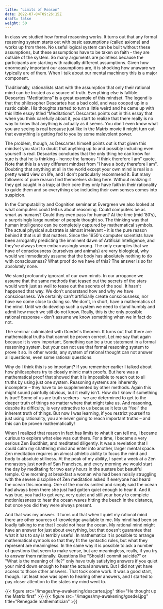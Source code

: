 ```yaml
---
title: "Limits of Reason"
date: 2022-07-04T09:26:15Z
draft: false
weight: 50
---
```

In class we studied how formal reasoning works. It turns out that any formal reasoning system starts out with basic assumptions (called axioms) and works up from there. No useful logical system can be built without these assumptions, but these assumptions have to be taken on faith - they are outside of the system. So many arguments are pointless because the participants are starting with radically different assumptions. Given how enormously important our assumptions are, it is shocking how unaware we typically are of them. When I talk about our mental machinery this is a major component.

Traditionally, rationalists start with the assumption that only their rational mind can be trusted as a source of truth. Everything else is fallible. Descartes “Meditations” is a great example of this mindset. The legend is that the philosopher Descartes had a bad cold, and was cooped up in a rustic cabin. His thoughts started to turn a little weird and he came up with this little essay titled “Meditations”.   Descartes points out in this essay that when you think carefully about it, you start to realize that there really is no way to know that anything is actually as it seems. You don’t even know what you are seeing is real because just like in the Matrix movie it might turn out that everything is getting fed to you by some malevolent power.

The problem, though, as Descartes himself points out is that given this mindset you start to doubt that anything up to and possibly including even yourself is real. Descartes concludes that the only thing he can know for sure is that he is thinking – hence the famous "I think therefore I am" quote. Note that this is a very different mindset from "I have a body therefore I am". Doubting that anything at all in the world except your own mind is real is a pretty weird view on life, and I don't particularly recommend it. But many followers of pure reason find themselves sliding here. Without realizing it they get caught in a trap; at their core they only have faith in their rationality to guide them and so everything else including their own senses comes into suspicion.

In the Computability and Cognition seminar at Evergreen we also looked at what computers could tell us about reasoning. Could computers be as smart as humans? Could they even pass for human? At the time (mid ‘80’s), a surprisingly large number of people thought so.  The thinking was that human intelligence can be completely captured by mathematical symbols. The actual physical substrate is almost irrelevant - it is the pure reason behind it that is all that matters. Since the 1950's computer scientists have been arrogantly predicting the imminent dawn of Artificial Intelligence, and they've always been embarrassingly wrong. The only examples that we have of consciousness (ourselves and animals) are very biological, why would we immediately assume that the body has absolutely nothing to do with consciousness? What proof do we have of this? The answer is so far absolutely none.

We stand profoundly ignorant of our own minds. In our arrogance we assume that the same methods that teased out the secrets of the stars would work just as well to tease out the secrets of the soul. It hasn't happened that way. We don't understand how and why we have consciousness. We certainly can't artificially create consciousness, nor have we come close to doing so. We don't, in short, have a mathematics of the mind. Until we do develop such a system we need to stand humbly and admit how much we still do not know. Really, this is the only possible rational response - don't assume we know something when we in fact do not.

The seminar culminated with Goedel's theorem. It turns out that there are mathematical truths that cannot be proven correct. Let me say that again because it is very important. Something can be a true statement in a formal reasoning system, but your can not use that formal reasoning system to prove it so. In other words, any system of rational thought can not answer all questions, even some rational questions.

Why do I think this is so important? If you remember earlier I talked about how philosophers try to closely mimic math proofs. But here was a mathematical proof that showed that it is impossible to reach out to all truths by using just one system. Reasoning systems are inherently incomplete – they have to be supplemented by other methods. Again this might sound painfully obvious, but it really isn’t. How do I know if something is true? Some of us are truth seekers – we are determined to get to the deeper truth of things no matter where that might take us. And reasoning, despite its difficulty, is very attractive to us because it lets us “feel” the inherent truth of things. But now I was learning, if you restrict yourself to just using rationality, you are never going to reach important truths – and this can be proven mathematically!

When I realized that reason in fact has limits to what it can tell me, I became curious to explore what else was out there. For a time, I became a very serious Zen Buddhist, and meditated diligently. It was a revelation that I could calm my chattering mind and enter into another, larger mental space. Zen meditation requires an almost athletic ability to focus the mind and body to absolute stillness. At the peak of my ability, I spent a week at a Zen monastery just north of San Francisco, and every morning we would start the day by meditating for two early hours in the austere but beautiful temple. One morning at breakfast a woman who had been noisily struggling with the severe discipline of Zen meditation asked if everyone had heard the ocean this morning. One of the monks smiled and simply said the ocean had always been there she just had gotten quiet enough to hear it. And it was true, you had to get very, very quiet and still your body to complete motionlessness to hear the ocean waves hitting the beach in the distance, but once you did they were always present.

And that was my answer. It turns out that when I quiet my rational mind there are other sources of knowledge available to me. My mind had been so loudly talking to me that I could not hear the ocean. My rational mind might have an answer for just about everything, but that doesn't guarantee that what it has to say is terribly useful. In mathematics it is possible to arrange mathematical symbols so that they fit the syntactic rules, but what they represent are meaningless. In the same way it is possible to ask a number of questions that seem to make sense, but are meaningless, really, if you try to answer them rationally. Questions like "Should I commit suicide?” or "What is the meaning of life?" only have truly satisfying answers if you quiet your mind down enough to hear the actual answers. But I did not yet have access to those other answers. That took some work. It was a good start, though. I at least now was open to hearing other answers, and I started to pay closer attention to the states my mind went to.

{{< figure src="/images/my-awakening/descartes.jpg" title="He thought up the Matrix first" >}}
{{< figure src="/images/my-awakening/goedel.jpg" title="Renegade mathematician" >}}
